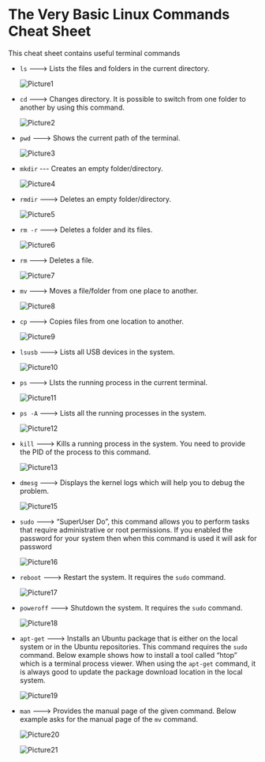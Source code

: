 # The Very Basic Linux Commands Cheat Sheet

This cheat sheet contains useful terminal commands

* `ls` ---> Lists the files and folders in the current directory.
  
     ![Picture1](https://user-images.githubusercontent.com/67023632/152628449-48cc356e-d293-47a2-8786-56ff6cdd43b7.png)
     
* `cd` ---> Changes directory. It is possible to switch from one folder to another by using this command.

     ![Picture2](https://user-images.githubusercontent.com/67023632/152628547-2e74da6f-a88b-4efc-8875-ea7c6301abb6.png)
     
* `pwd` ---> Shows the current path of the terminal.
    
     ![Picture3](https://user-images.githubusercontent.com/67023632/152628559-63429d79-ce34-4a0f-b4e6-1580d63087d9.png)
     
* `mkdir` --- Creates an empty folder/directory.

     ![Picture4](https://user-images.githubusercontent.com/67023632/152628590-e34bf66c-5e22-42ba-a2ba-28dec2e48523.png)

* `rmdir` ---> Deletes an empty folder/directory.

     ![Picture5](https://user-images.githubusercontent.com/67023632/152628610-1b93e20c-2532-4502-9d22-cabe19c79f97.png)
     
* `rm -r` ---> Deletes a folder and its files.

     ![Picture6](https://user-images.githubusercontent.com/67023632/152628634-abb07f37-5b3b-475b-9325-f4e763290e91.png)
     
* `rm` ---> Deletes a file.

     ![Picture7](https://user-images.githubusercontent.com/67023632/152628668-fe732267-cbdd-4664-a5e3-6a6aeb09773b.png)   
     
* `mv` ---> Moves a file/folder from one place to another.

     ![Picture8](https://user-images.githubusercontent.com/67023632/152628694-26023817-cd78-4177-885b-05cbf507ff82.png)    
     
* `cp` ---> Copies files from one location to another.

     ![Picture9](https://user-images.githubusercontent.com/67023632/152628712-17889ea8-20b6-4c55-b725-27c5bed55e0a.png)
     
* `lsusb` ---> Lists all USB devices in the system.

     ![Picture10](https://user-images.githubusercontent.com/67023632/152628737-e797b531-77ea-4565-a3c6-30b9dee04de4.png)
     
* `ps` ---> LIsts the running process in the current terminal.

     ![Picture11](https://user-images.githubusercontent.com/67023632/152628753-38d75ec0-8ccb-4c1a-980b-8890a61c52ae.png)
     
* `ps -A` ---> Lists all the running processes in the system.

     ![Picture12](https://user-images.githubusercontent.com/67023632/152628772-56883b3b-05a4-459e-93f0-3386deb38af7.png)  
     
* `kill` ---> Kills a running process in the system. You need to provide the PID of the process to this command.

     ![Picture13](https://user-images.githubusercontent.com/67023632/152628808-48c8feb0-bbdb-4be4-8a4c-8ef0d7c717a0.png)
     
* `dmesg` ---> Displays the kernel logs which will help you to debug the problem.

     ![Picture15](https://user-images.githubusercontent.com/67023632/152628819-0485723f-3a1e-4c0f-9eee-d5753a4a4ac7.png)
     
* `sudo` ---> “SuperUser Do”, this command allows you to perform tasks that require administrative or root permissions. If you enabled the password for your                    system then when this command is used it will ask for password

     ![Picture16](https://user-images.githubusercontent.com/67023632/152628842-aaa0fbeb-b812-47f9-a4cd-59b7d04c4c51.png)
     
* `reboot` ---> Restart the system. It requires the `sudo` command.

     ![Picture17](https://user-images.githubusercontent.com/67023632/152628862-38487f73-a108-464f-ad81-d8a73413818a.png)
     
* `poweroff` ---> Shutdown the system. It requires the `sudo` command.

     ![Picture18](https://user-images.githubusercontent.com/67023632/152628875-22444c7f-35dc-4ca4-bc86-05ef6ea25a14.png)
     
* `apt-get` ---> Installs an Ubuntu package that is either on the local system or in the Ubuntu repositories. This command requires the `sudo` command. Below                      example shows how to install a tool called “htop” which is a terminal process viewer. When using the `apt-get` command, it is always good to                      update the package download location in the local system.

     ![Picture19](https://user-images.githubusercontent.com/67023632/152628906-dac55fe5-dd24-4c5d-828f-8ded8e36ce7c.png)
     
* `man` ---> Provides the manual page of the given command. Below example asks for the manual page of the `mv` command.

     ![Picture20](https://user-images.githubusercontent.com/67023632/152628936-be7d5898-3115-4490-880c-6a82efcaa28c.png)
     
     ![Picture21](https://user-images.githubusercontent.com/67023632/152628957-39be36d8-f355-46e2-bb33-f7a6f59075da.png)




















